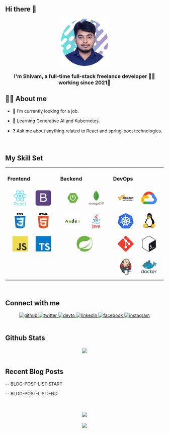 ## Hi there 👋


<div align="center">
<img src="https://github.com/ShivamBhaiPatel/static/blob/main/images/profile/profile-pic.png" align="center" style="width: 150px" />
</div>  
  

### <div align="center">I'm Shivam, a full-time full-stack freelance developer 👨‍💻 working since 2021🚀</div>  
  
## 👩‍💻 About me 

- 🔭 I’m currently looking for a job.
    
- 🌱 Learning Generative AI and Kubernetes.  

- ❓ Ask me about anything related to React and spring-boot technologies.
  
<br/>  


## My Skill Set  
<table><tr><td valign="top" width="33%">



### Frontend  
<div align="center">  
<a href="https://reactjs.org/" target="_blank"><img style="margin: 10px" src="https://github.com/ShivamBhaiPatel/static/blob/main/images/tech/reactjs.svg" alt="React" height="50" /></a>  
<a href="https://getbootstrap.com/docs/3.4/javascript/" target="_blank"><img style="margin: 10px" src="https://github.com/ShivamBhaiPatel/static/blob/main/images/tech/bootstrap.svg" alt="Bootstrap" height="50" /></a> 
<a href="https://www.w3schools.com/css/" target="_blank"><img style="margin: 10px" src="https://github.com/ShivamBhaiPatel/static/blob/main/images/tech/css.svg" alt="CSS3" height="50" /></a>  
<a href="https://en.wikipedia.org/wiki/HTML5" target="_blank"><img style="margin: 10px" src="https://github.com/ShivamBhaiPatel/static/blob/main/images/tech/html.svg" alt="HTML5" height="50" /></a>  
<a href="https://www.javascript.com/" target="_blank"><img style="margin: 10px" src="https://github.com/ShivamBhaiPatel/static/blob/main/images/tech/javascript.svg" height="50" /></a>  
<a href="https://www.typescriptlang.org/" target="_blank"><img style="margin: 10px" src="https://github.com/ShivamBhaiPatel/static/blob/main/images/tech/type-script.svg" alt="TypeScript" height="50" /></a>  
</div>

</td><td valign="top" width="33%">



### Backend  
<div align="center">
<a href="https://spring.io/projects/spring-boot" target="_blank"><img style="margin: 10px" src="https://github.com/ShivamBhaiPatel/static/blob/main/images/tech/springboot.png" alt="Spring-boot" height="50" /></a>  
<a href="https://www.mongodb.com/" target="_blank"><img style="margin: 10px" src="https://github.com/ShivamBhaiPatel/static/blob/main/images/tech/mongoDB.svg" alt="MongoDB" height="50" /></a>  
<a href="https://nodejs.org/" target="_blank"><img style="margin: 10px" src="https://github.com/ShivamBhaiPatel/static/blob/main/images/tech/nodejs.svg" alt="Node.js" height="50" /></a>  
<a href="https://www.java.com/" target="_blank"><img style="margin: 10px" src="https://github.com/ShivamBhaiPatel/static/blob/main/images/tech/java.svg" alt="Java" height="50" /></a>  
<a href="https://spring.io/" target="_blank"><img style="margin: 10px" src="https://github.com/ShivamBhaiPatel/static/blob/main/images/tech/spring.svg" alt="Spring" height="50" /></a>  

</div>

</td><td valign="top" width="33%">



### DevOps  
<div align="center">  
<a href="https://aws.amazon.com/" target="_blank"><img style="margin: 10px" src="https://github.com/ShivamBhaiPatel/static/blob/main/images/tech/aws.svg" alt="AWS" height="50" /></a>  
<a href="https://cloud.google.com/" target="_blank"><img style="margin: 10px" src="https://github.com/ShivamBhaiPatel/static/blob/main/images/tech/gcp.svg" height="50" /></a>  
<a href="https://kubernetes.io/" target="_blank"><img style="margin: 10px" src="https://github.com/ShivamBhaiPatel/static/blob/main/images/tech/Kubernetes.svg" alt="Kubernetes" height="50" /></a>  
<a href="https://www.linux.org/" target="_blank"><img style="margin: 10px" src="https://github.com/ShivamBhaiPatel/static/blob/main/images/tech/linux.svg" alt="Linux" height="50" /></a>  
<a href="https://github.com/" target="_blank"><img style="margin: 10px" src="https://github.com/ShivamBhaiPatel/static/blob/main/images/tech/git.svg" alt="Git" height="50" /></a>  
<a href="https://www.gnu.org/software/bash/" target="_blank"><img style="margin: 10px" src="https://github.com/ShivamBhaiPatel/static/blob/main/images/tech/bash.svg" alt="Bash" height="50" /></a>  
<a href="https://www.jenkins.io/" target="_blank"><img style="margin: 10px" src="https://github.com/ShivamBhaiPatel/static/blob/main/images/tech/jenkins.svg" alt="Jenkins" height="50" /></a>  
<a href="https://www.docker.com/" target="_blank"><img style="margin: 10px" src="https://github.com/ShivamBhaiPatel/static/blob/main/images/tech/docker.svg" alt="Docker" height="50" /></a>  
</div>

</td></tr></table>  

<br/>  


## Connect with me  
<div align="center">
<a href="https://github.com/shivambhaipatel" target="_blank">
<img src=https://img.shields.io/badge/github-%2324292e.svg?&style=for-the-badge&logo=github&logoColor=white alt=github style="margin-bottom: 5px;" />
</a>
<a href="https://twitter.com/shivambhaipatel" target="_blank">
<img src=https://img.shields.io/badge/twitter-%2300acee.svg?&style=for-the-badge&logo=twitter&logoColor=white alt=twitter style="margin-bottom: 5px;" />
</a>
<a href="https://dev.to/shivambhaipatel" target="_blank">
<img src=https://img.shields.io/badge/dev.to-%2308090A.svg?&style=for-the-badge&logo=dev.to&logoColor=white alt=devto style="margin-bottom: 5px;" />
</a>
<a href="https://linkedin.com/in/shivambhaipatel" target="_blank">
<img src=https://img.shields.io/badge/linkedin-%231E77B5.svg?&style=for-the-badge&logo=linkedin&logoColor=white alt=linkedin style="margin-bottom: 5px;" />
</a>
<a href="https://www.facebook.com/shivambhaipatel" target="_blank">
<img src=https://img.shields.io/badge/facebook-%232E87FB.svg?&style=for-the-badge&logo=facebook&logoColor=white alt=facebook style="margin-bottom: 5px;" />
</a>
<a href="https://instagram.com/shivambhaipatel" target="_blank">
<img src=https://img.shields.io/badge/instagram-%23000000.svg?&style=for-the-badge&logo=instagram&logoColor=white alt=instagram style="margin-bottom: 5px;" />
</a>  
</div>  
  

<br/>  


## Github Stats  
<div align="center"><img src="https://github-readme-stats.vercel.app/api?username=shivambhaipatel&show_icons=true&count_private=true&hide_border=true" align="center" /></div>  

<br/>  


## Recent Blog Posts  
-- BLOG-POST-LIST:START

-- BLOG-POST-LIST:END

<br/>  

  

<br/>  

<div align="center">
<img src="https://komarev.com/ghpvc/?username=shivambhaipatel&&style=flat-square" align="center" />
</div>  
  

<br/>  

<div align="center">
            <a href="https://www.buymeacoffee.com/shivambhaipatel" target="_blank" style="display: inline-block;">
                <img
                    src="https://img.shields.io/badge/Donate-Buy%20Me%20A%20Coffee-orange.svg?style=flat-square&logo=buymeacoffee" 
                    align="center"
                />
            </a></div>
<br />

